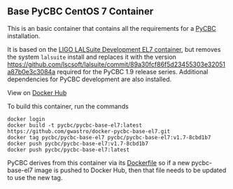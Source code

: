 Base PyCBC CentOS 7 Container
-----------------------------

This is an basic container that contains all the requirements for a [PyCBC](https://ligo-cbc.github.io/) installation.

It is based on the [LIGO LALSuite Development EL7 container](https://hub.docker.com/r/ligo/lalsuite-dev/), but removes the system ``lalsuite`` install and replaces it with the version https://github.com/lscsoft/lalsuite/commit/89a30fcf86f5d23455303e32051a87b0e3c3084a required for the PyCBC 1.9 release series. Additional dependencies for PyCBC development are also installed.

View on [Docker Hub](https://hub.docker.com/r/pycbc/pycbc-base-el7/)

To build this container, run the commands

```
docker login
docker build -t pycbc/pycbc-base-el7:latest https://github.com/gwastro/docker-pycbc-base-el7.git
docker tag pycbc/pycbc-base-el7 pycbc/pycbc-base-el7:v1.7-8cbd1b7
docker push pycbc/pycbc-base-el7:v1.7-8cbd1b7
docker push pycbc/pycbc-base-el7:latest
```

PyCBC derives from this container via its [Dockerfile](https://github.com/gwastro/pycbc/blob/master/Dockerfile) so if a new pycbc-base-el7 image is pushed to Docker Hub, then that file needs to be updated to use the new tag.
